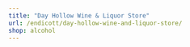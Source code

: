 ```yaml
---
title: "Day Hollow Wine & Liquor Store"
url: /endicott/day-hollow-wine-and-liquor-store/
shop: alcohol
---
```

